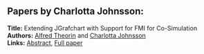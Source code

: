 <h2>Papers by Charlotta Johnsson:</h2>
<p>
<b>Title:</b> Extending JGrafchart with Support for FMI for Co-Simulation<br />
<b>Authors:</b> <a href="../authors/author_304.html">Alfred Theorin</a> and <a href="../authors/author_151.html">Charlotta Johnsson</a><br />
<b>Links:</b> <a href="../abstracts/abstract_134.pdf">Abstract</a>, <a href="../submissions/ECP140961257_TheorinJohnsson.pdf">Full paper</a>
</p>